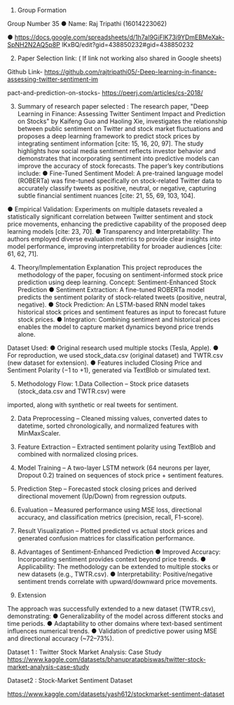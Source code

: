1. Group Formation

Group Number 35
● Name: Raj Tripathi (16014223062)

●
https://docs.google.com/spreadsheets/d/1h7al9GiFlK73i9YDmEBMeXak-SpNH2N2AQ5p8P
lKxBQ/edit?gid=438850232#gid=438850232

2. Paper Selection link:
( If link not working also shared in Google sheets)

Github Link-
https://github.com/rajtripathi05/-Deep-learning-in-finance-assessing-twitter-sentiment-im

pact-and-prediction-on-stocks-
https://peerj.com/articles/cs-2018/

3. Summary of research paper selected :
The research paper, "Deep Learning in Finance: Assessing Twitter Sentiment
Impact and Prediction on Stocks" by Kaifeng Guo and Haoling Xie, investigates the
relationship between public sentiment on Twitter and stock market fluctuations
and proposes a deep learning framework to predict stock prices by integrating
sentiment information [cite: 15, 16, 20, 97].
The study highlights how social media sentiment reflects investor behavior and
demonstrates that incorporating sentiment into predictive models can improve the
accuracy of stock forecasts. The paper’s key contributions include:
● Fine-Tuned Sentiment Model: A pre-trained language model (ROBERTa) was
fine-tuned specifically on stock-related Twitter data to accurately classify tweets
as positive, neutral, or negative, capturing subtle financial sentiment nuances [cite:
21, 55, 69, 103, 104].

● Empirical Validation: Experiments on multiple datasets revealed a statistically
significant correlation between Twitter sentiment and stock price movements,
enhancing the predictive capability of the proposed deep learning models [cite: 23,
70].
● Transparency and Interpretability: The authors employed diverse evaluation
metrics to provide clear insights into model performance, improving interpretability
for broader audiences [cite: 61, 62, 71].

4. Theory/Implementation Explanation
This project reproduces the methodology of the paper, focusing on sentiment-informed
stock price prediction using deep learning.
Concept: Sentiment-Enhanced Stock Prediction
● Sentiment Extraction: A fine-tuned ROBERTa model predicts the sentiment polarity
of stock-related tweets (positive, neutral, negative).
● Stock Prediction: An LSTM-based RNN model takes historical stock prices and
sentiment features as input to forecast future stock prices.
● Integration: Combining sentiment and historical prices enables the model to capture
market dynamics beyond price trends alone.

Dataset Used:
● Original research used multiple stocks (Tesla, Apple).
● For reproduction, we used stock_data.csv (original dataset) and TWTR.csv
(new dataset for extension).
● Features included Closing Price and Sentiment Polarity (−1 to +1), generated via
TextBlob or simulated text.

5. Methodology Flow:
1.Data Collection – Stock price datasets (stock_data.csv and TWTR.csv) were

imported, along with synthetic or real tweets for sentiment.

2. Data Preprocessing – Cleaned missing values, converted dates to datetime, sorted
chronologically, and normalized features with MinMaxScaler.

3. Feature Extraction – Extracted sentiment polarity using TextBlob and combined with
normalized closing prices.

4. Model Training – A two-layer LSTM network (64 neurons per layer, Dropout 0.2) trained
on sequences of stock price + sentiment features.

5. Prediction Step – Forecasted stock closing prices and derived directional movement
(Up/Down) from regression outputs.

6. Evaluation – Measured performance using MSE loss, directional accuracy, and
classification metrics (precision, recall, F1-score).

7. Result Visualization – Plotted predicted vs actual stock prices and generated confusion
matrices for classification performance.

6. Advantages of Sentiment-Enhanced Prediction
● Improved Accuracy: Incorporating sentiment provides context beyond price trends.
● Applicability: The methodology can be extended to multiple stocks or new datasets
(e.g., TWTR.csv).
● Interpretability: Positive/negative sentiment trends correlate with upward/downward
price movements.

7. Extension

The approach was successfully extended to a new dataset (TWTR.csv), demonstrating:
● Generalizability of the model across different stocks and time periods.
● Adaptability to other domains where text-based sentiment influences numerical
trends.
● Validation of predictive power using MSE and directional accuracy (~72–73%).




Dataset 1 : Twitter Stock Market Analysis: Case Study
https://www.kaggle.com/datasets/bhanupratapbiswas/twitter-stock-market-analysis-case-study

Dataset2 : Stock-Market Sentiment Dataset

https://www.kaggle.com/datasets/yash612/stockmarket-sentiment-dataset
